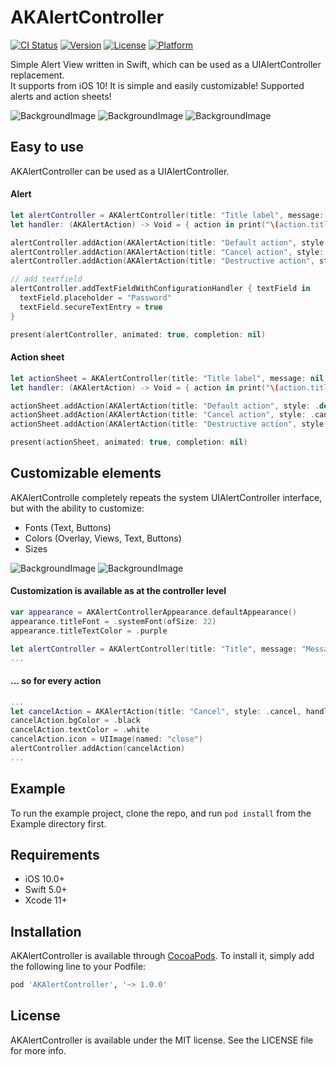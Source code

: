 # AKAlertController

[![CI Status](https://img.shields.io/travis/akaraul/AKAlertController.svg?style=flat)](https://travis-ci.org/akaraul/AKAlertController)
[![Version](https://img.shields.io/cocoapods/v/AKAlertController.svg?style=flat)](https://cocoapods.org/pods/AKAlertController)
[![License](https://img.shields.io/cocoapods/l/AKAlertController.svg?style=flat)](https://cocoapods.org/pods/AKAlertController)
[![Platform](https://img.shields.io/cocoapods/p/AKAlertController.svg?style=flat)](https://cocoapods.org/pods/AKAlertController)

Simple Alert View written in Swift, which can be used as a UIAlertController replacement.  
It supports from iOS 10! It is simple and easily customizable! 
Supported alerts and action sheets!

![BackgroundImage](../master/Screenshots/alert.png)
![BackgroundImage](../master/Screenshots/actionsheet.png)
![BackgroundImage](../master/Screenshots/textfields.png)

## Easy to use

AKAlertController can be used as a UIAlertController.

#### Alert
```swift
let alertController = AKAlertController(title: "Title label", message: "Message label", preferredStyle: .alert)
let handler: (AKAlertAction) -> Void = { action in print("\(action.title) pressed" )}

alertController.addAction(AKAlertAction(title: "Default action", style: .default, handler: handler))
alertController.addAction(AKAlertAction(title: "Cancel action", style: .cancel, handler: handler))
alertController.addAction(AKAlertAction(title: "Destructive action", style: .destructive, handler: handler))

// add textfield
alertController.addTextFieldWithConfigurationHandler { textField in
  textField.placeholder = "Password"
  textField.secureTextEntry = true
}

present(alertController, animated: true, completion: nil)
```  

#### Action sheet
```swift
let actionSheet = AKAlertController(title: "Title label", message: nil, preferredStyle: .actionSheet)
let handler: (AKAlertAction) -> Void = { action in print("\(action.title) pressed" )}

actionSheet.addAction(AKAlertAction(title: "Default action", style: .default, handler: handler))
actionSheet.addAction(AKAlertAction(title: "Cancel action", style: .cancel, handler: handler))
actionSheet.addAction(AKAlertAction(title: "Destructive action", style: .destructive, handler: handler))

present(actionSheet, animated: true, completion: nil)
``` 
        
## Сustomizable elements

AKAlertControlle completely repeats the system UIAlertController interface, but with the ability to customize:
* Fonts (Text, Buttons)
* Colors (Overlay, Views, Text, Buttons)
* Sizes

![BackgroundImage](../master/Screenshots/customactionsheet.png)
![BackgroundImage](../master/Screenshots/customalert.png)

#### Customization is available as at the controller level
```swift
var appearance = AKAlertControllerAppearance.defaultAppearance()
appearance.titleFont = .systemFont(ofSize: 22)
appearance.titleTextColor = .purple

let alertController = AKAlertController(title: "Title", message: "Message", preferredStyle: .alert, appearance: appearance)
...
``` 

#### ... so for every action
```swift
...
let cancelAction = AKAlertAction(title: "Cancel", style: .cancel, handler: handler)
cancelAction.bgColor = .black
cancelAction.textColor = .white
cancelAction.icon = UIImage(named: "close")
alertController.addAction(cancelAction)
...
``` 

## Example

To run the example project, clone the repo, and run `pod install` from the Example directory first.

## Requirements
* iOS 10.0+
* Swift 5.0+
* Xcode 11+

## Installation

AKAlertController is available through [CocoaPods](https://cocoapods.org). To install
it, simply add the following line to your Podfile:

```ruby
pod 'AKAlertController', '~> 1.0.0'
```

## License

AKAlertController is available under the MIT license. See the LICENSE file for more info.
